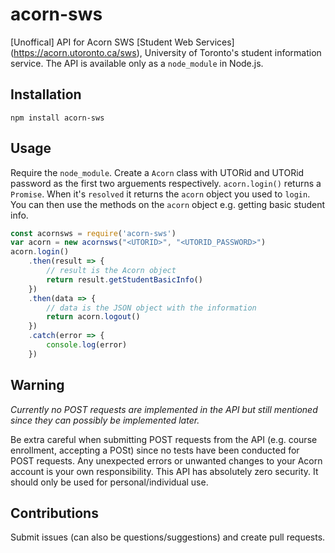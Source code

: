 # acorn-sws
[Unoffical] API for Acorn SWS [Student Web Services] (https://acorn.utoronto.ca/sws), University of Toronto's student information service. The API is available only as a `node_module` in Node.js.
## Installation
```
npm install acorn-sws
```
## Usage
Require the `node_module`. Create a `Acorn` class with UTORid and UTORid password as the first two arguements respectively. `acorn.login()` returns a `Promise`. When it's `resolved` it returns the `acorn` object you used to `login`. You can then use the methods on the `acorn` object e.g. getting basic student info.
```javascript
const acornsws = require('acorn-sws')
var acorn = new acornsws("<UTORID>", "<UTORID_PASSWORD>")
acorn.login()
    .then(result => {
        // result is the Acorn object
        return result.getStudentBasicInfo()
    })
    .then(data => {
        // data is the JSON object with the information
        return acorn.logout()
    })
    .catch(error => {
        console.log(error)
    })
```
## Warning
*Currently no POST requests are implemented in the API but still mentioned since they can possibly be implemented later.*

Be extra careful when submitting POST requests from the API (e.g. course enrollment, accepting a POSt) since no tests have been conducted for POST requests. Any unexpected errors or unwanted changes to your Acorn account is your own responsibility. This API has absolutely zero security. It should only be used for personal/individual use.
## Contributions
Submit issues (can also be questions/suggestions) and create pull requests.
